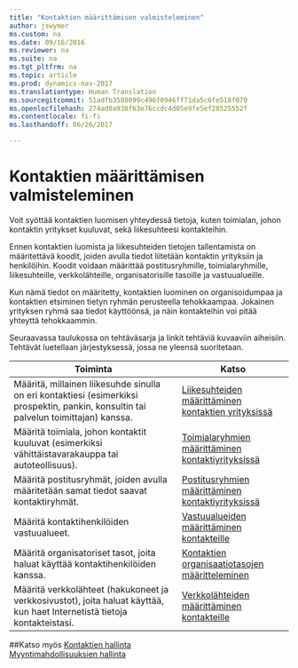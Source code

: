 ```yaml
---
title: "Kontaktien määrittämisen valmisteleminen"
author: jswymer
ms.custom: na
ms.date: 09/16/2016
ms.reviewer: na
ms.suite: na
ms.tgt_pltfrm: na
ms.topic: article
ms.prod: dynamics-nav-2017
ms.translationtype: Human Translation
ms.sourcegitcommit: 51adfb3588099c496f0946ff71da5c6fe518f070
ms.openlocfilehash: 274ad0a938f63e76ccdc4d05e9fe5ef28525552f
ms.contentlocale: fi-fi
ms.lasthandoff: 06/26/2017

---
```

# <a name="prepare-for-setting-up-contacts"></a>Kontaktien määrittämisen valmisteleminen
Voit syöttää kontaktien luomisen yhteydessä tietoja, kuten toimialan, johon kontaktin yritykset kuuluvat, sekä liikesuhteesi kontakteihin.

Ennen kontaktien luomista ja liikesuhteiden tietojen tallentamista on määritettävä koodit, joiden avulla tiedot liitetään kontaktin yrityksiin ja henkilöihin. Koodit voidaan määrittää postitusryhmille, toimialaryhmille, liikesuhteille, verkkolähteille, organisatorisille tasoille ja vastuualueille.

Kun nämä tiedot on määritetty, kontaktien luominen on organisoidumpaa ja kontaktien etsiminen tietyn ryhmän perusteella tehokkaampaa. Jokainen yrityksen ryhmä saa tiedot käyttöönsä, ja näin kontakteihin voi pitää yhteyttä tehokkaammin.

Seuraavassa taulukossa on tehtäväsarja ja linkit tehtäviä kuvaaviin aiheisiin. Tehtävät luetellaan järjestyksessä, jossa ne yleensä suoritetaan.

|Toiminta |Katso |
|---|----|
|Määritä, millainen liikesuhde sinulla on eri kontaktiesi (esimerkiksi prospektin, pankin, konsultin tai palvelun toimittajan) kanssa.|[Liikesuhteiden määrittäminen kontaktien yrityksissä](marketing-business-relations.md)|
|Määritä toimiala, johon kontaktit kuuluvat (esimerkiksi vähittäistavarakauppa tai autoteollisuus).|[Toimialaryhmien määrittäminen kontaktiyrityksissä](marketing-industry-groups.md)|
|Määritä postitusryhmät, joiden avulla määritetään samat tiedot saavat kontaktiryhmät.|[Postitusryhmien määrittäminen kontaktiyrityksissä](marketing-mailing-groups.md)|
|Määritä kontaktihenkilöiden vastuualueet.|[Vastuualueiden määrittäminen kontakteille](marketing-job-responsibilities.md)|
|Määritä organisatoriset tasot, joita haluat käyttää kontaktihenkilöiden kanssa.|[Kontaktien organisaatiotasojen määritteleminen](marketing-organizational-levels.md)|
|Määritä verkkolähteet (hakukoneet ja verkkosivustot), joita haluat käyttää, kun haet Internetistä tietoja kontakteistasi.|[Verkkolähteiden määrittäminen kontakteille](marketing-web-sources.md)|

##<a name="see-also"></a>Katso myös
[Kontaktien hallinta](marketing-contacts.md)  
[Myyntimahdollisuuksien hallinta](marketing-manage-sales-opportunities.md)

